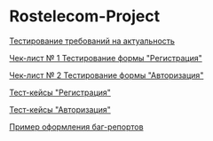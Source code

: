 # Rostelecom-Project

[Тестирование требований на актуальность](https://github.com/Elena-Belova/Project-Rostelecom/blob/0bee401a4a44e48b5cc42b62106604a6bbc0dbbe/%D0%A2%D0%B5%D1%81%D1%82%D0%A2%D1%80%D0%B5%D0%B1%D0%BE%D0%B2%D0%B0%D0%BD%D0%B8%D1%8F%20(%D0%A0%D0%BE%D1%81%D1%82%D0%B5%D0%BB%D0%B5%D0%BA%D0%BE%D0%BC).pdf)

[Чек-лист № 1 Тестирование формы "Регистрация"](https://github.com/Elena-Belova/Project-Rostelecom/blob/0bee401a4a44e48b5cc42b62106604a6bbc0dbbe/%D0%A7%D0%B5%D0%BA-%D0%BB%D0%B8%D1%81%D1%82%20%E2%84%961%20%D0%A0%D0%B5%D0%B3%D0%B8%D1%81%D1%82%D1%80%D0%B0%D1%86%D0%B8%D1%8F%20(%D0%A0%D0%BE%D1%81%D1%82%D0%B5%D0%BB%D0%B5%D0%BA%D0%BE%D0%BC).pdf)

[Чек-лист № 2 Тестирование формы "Авторизация"](https://github.com/Elena-Belova/Project-Rostelecom/blob/0bee401a4a44e48b5cc42b62106604a6bbc0dbbe/%D0%A7%D0%B5%D0%BA-%D0%BB%D0%B8%D1%81%D1%82%20%E2%84%96%202%20%D0%90%D0%B2%D1%82%D0%BE%D1%80%D0%B8%D0%B7%D0%B0%D1%86%D0%B8%D1%8F%20(%D0%A0%D0%BE%D1%81%D1%82%D0%B5%D0%BB%D0%B5%D0%BA%D0%BE%D0%BC).pdf)

[Тест-кейсы "Регистрация"](https://github.com/Elena-Belova/Project-Rostelecom/blob/0bee401a4a44e48b5cc42b62106604a6bbc0dbbe/%D0%A2%D0%B5%D1%81%D1%82-%D0%BA%D0%B5%D0%B9%D1%81%D1%8B%20%D0%A0%D0%B5%D0%B3%D0%B8%D1%81%D1%82%D1%80%D0%B0%D1%86%D0%B8%D1%8F%20(%D0%A0%D0%BE%D1%81%D1%82%D0%B5%D0%BB%D0%B5%D0%BA%D0%BE%D0%BC).pdf)

[Тест-кейсы "Авторизация"](https://github.com/Elena-Belova/Project-Rostelecom/blob/0bee401a4a44e48b5cc42b62106604a6bbc0dbbe/%D0%A2%D0%B5%D1%81%D1%82-%D0%BA%D0%B5%D0%B9%D1%81%D1%8B%20%D0%90%D0%B2%D1%82%D0%BE%D1%80%D0%B8%D0%B7%D0%B0%D1%86%D0%B8%D1%8F%20(%D0%A0%D0%BE%D1%81%D1%82%D0%B5%D0%BB%D0%B5%D0%BA%D0%BE%D0%BC).pdf)

[Пример оформления баг-репортов](https://github.com/Elena-Belova/Project-Rostelecom/blob/0bee401a4a44e48b5cc42b62106604a6bbc0dbbe/%D0%9E%D1%84%D0%BE%D1%80%D0%BC%D0%BB%D0%B5%D0%BD%D0%B8%D0%B5%20%D0%B4%D0%B5%D1%84%D0%B5%D0%BA%D1%82%D0%BE%D0%B2(%D0%A0%D0%BE%D1%81%D1%82%D0%B5%D0%BB%D0%B5%D0%BA%D0%BE%D0%BC).pdf)

